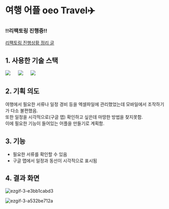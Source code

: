 # 여행 어플 oeo Travel✈️
### !!리팩토링 진행중!!
[리팩토링 진행상황 정리 글](https://velog.io/@dlwnstjrzz/여행-어플-리팩토링)
## 1. 사용한 기술 스택
<img src="https://img.shields.io/badge/React native-00ffff?style=for-the-badge&logo=React&logoColor=white">&nbsp; &nbsp; &nbsp; <img src="https://img.shields.io/badge/Google Maps-4285F4?style=for-the-badge&logo=Google Maps&logoColor=white">&nbsp; &nbsp; &nbsp; <img src="https://img.shields.io/badge/Styled components-DB7093?style=for-the-badge&logo=Styled-components&logoColor=white">

## 2. 기획 의도
여행에서 필요한 서류나 일정 경비 등을 엑셀파일에 관리했었는데 모바일에서 조작하기가 다소 불편했음.<br> 
또한 일정을 시각적으로(구글 맵) 확인하고 싶은데 마땅한 방법을 찾지못함.<br>
이에 필요한 기능이 들어있는 어플을 만들기로 계획함.

## 3. 기능
- 필요한 서류를 확인할 수 있음
- 구글 맵에서 일정과 동선이 시각적으로 표시됨

## 4. 결과 화면

![ezgif-3-e3bb1cabd3](https://user-images.githubusercontent.com/95525638/217770033-d2d7702a-5f46-40c0-a820-2c4b885dd088.gif)

![ezgif-3-a532be712a](https://user-images.githubusercontent.com/95525638/217770906-99cb4f3a-6010-45a9-801e-1b545bf4b617.gif)
